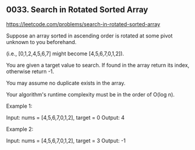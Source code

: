 ## 0033. Search in Rotated Sorted Array

https://leetcode.com/problems/search-in-rotated-sorted-array

Suppose an array sorted in ascending order is rotated at some pivot unknown to you beforehand.

(i.e., [0,1,2,4,5,6,7] might become [4,5,6,7,0,1,2]).

You are given a target value to search. If found in the array return its index, otherwise return -1.

You may assume no duplicate exists in the array.

Your algorithm's runtime complexity must be in the order of O(log n).

Example 1:

Input: nums = [4,5,6,7,0,1,2], target = 0
Output: 4

Example 2:

Input: nums = [4,5,6,7,0,1,2], target = 3
Output: -1
